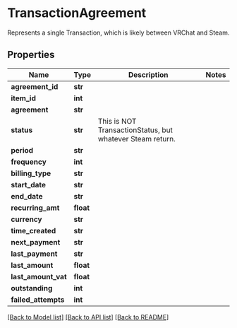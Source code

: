 # TransactionAgreement

Represents a single Transaction, which is likely between VRChat and Steam.

## Properties
Name | Type | Description | Notes
------------ | ------------- | ------------- | -------------
**agreement_id** | **str** |  | 
**item_id** | **int** |  | 
**agreement** | **str** |  | 
**status** | **str** | This is NOT TransactionStatus, but whatever Steam return. | 
**period** | **str** |  | 
**frequency** | **int** |  | 
**billing_type** | **str** |  | 
**start_date** | **str** |  | 
**end_date** | **str** |  | 
**recurring_amt** | **float** |  | 
**currency** | **str** |  | 
**time_created** | **str** |  | 
**next_payment** | **str** |  | 
**last_payment** | **str** |  | 
**last_amount** | **float** |  | 
**last_amount_vat** | **float** |  | 
**outstanding** | **int** |  | 
**failed_attempts** | **int** |  | 

[[Back to Model list]](../README.md#documentation-for-models) [[Back to API list]](../README.md#documentation-for-api-endpoints) [[Back to README]](../README.md)


